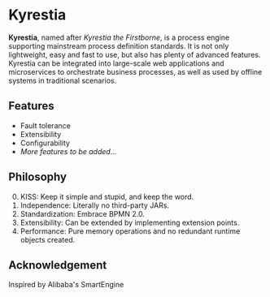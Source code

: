 # Kyrestia

**Kyrestia**, named after *Kyrestia the Firstborne*, is a process engine supporting mainstream process definition standards. It is not only lightweight, easy and fast to use, but also has plenty of advanced features.
Kyrestia can be integrated into large-scale web applications and microservices to orchestrate business processes, as well as used by offline systems in traditional scenarios.

## Features
- Fault tolerance
- Extensibility
- Configurability
- *More features to be added...*

## Philosophy

0. KISS: Keep it simple and stupid, and keep the word.
1. Independence: Literally no third-party JARs.
2. Standardization: Embrace BPMN 2.0.
3. Extensibility: Can be extended by implementing extension points.
4. Performance: Pure memory operations and no redundant runtime objects created.

## Acknowledgement

Inspired by Alibaba's SmartEngine
